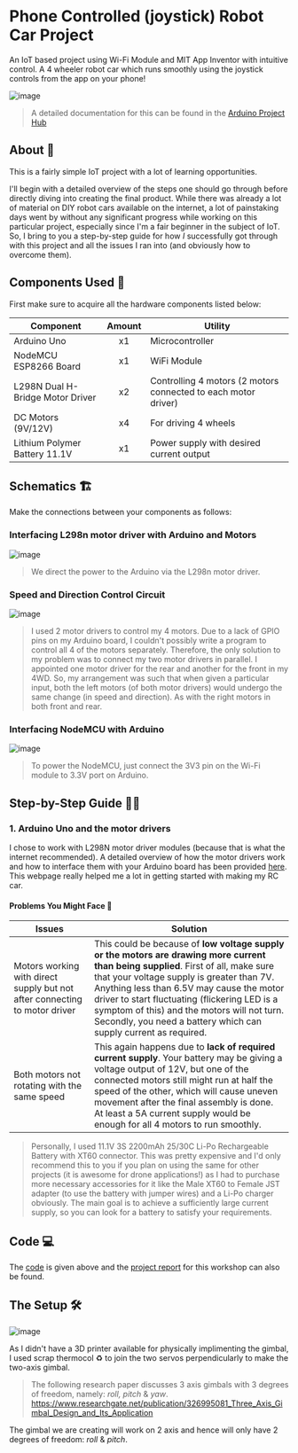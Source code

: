 # Phone Controlled (joystick) Robot Car Project

An IoT based project using Wi-Fi Module and MIT App Inventor with intuitive control. A 4 wheeler robot car which runs smoothly using the joystick controls from the app on your phone!

![image](https://user-images.githubusercontent.com/87569188/150325641-e0a42600-f4db-40e1-9b8c-95a69af98902.png)

> A detailed documentation for this can be found in the [Arduino Project Hub](https://create.arduino.cc/projecthub/suk_/phone-controlled-robot-car-using-wi-fi-module-6c8146?ref=user&ref_id=1881187&offset=0)



## About 📝
This is a fairly simple IoT project with a lot of learning opportunities.

I'll begin with a detailed overview of the steps one should go through before directly diving into creating the final product. While there was already a lot of material on DIY robot cars available on the internet, a lot of painstaking days went by without any significant progress while working on this particular project, especially since I'm a fair beginner in the subject of IoT. So, I bring to you a step-by-step guide for how _I_ successfully got through with this project and all the issues I ran into (and obviously how to overcome them).

## Components Used 🧮
First make sure to acquire all the hardware components listed below:

| Component  | Amount  | Utility |
|---| :-: |---|
| Arduino Uno | x1 | Microcontroller |
| NodeMCU ESP8266 Board | x1 | WiFi Module |
| L298N Dual H-Bridge Motor Driver | x2 | Controlling 4 motors (2 motors connected to each motor driver) |
| DC Motors (9V/12V) | x4 | For driving 4 wheels |
|Lithium Polymer Battery 11.1V | x1 | Power supply with desired current output |

## Schematics 🏗️

Make the connections between your components as follows:
### Interfacing L298n motor driver with Arduino and Motors
![image](https://user-images.githubusercontent.com/87569188/150327415-b83a9a47-2d90-4fa4-ad04-2b6224777e03.png)
> We direct the power to the Arduino via the L298n motor driver.

### Speed and Direction Control Circuit
![image](https://user-images.githubusercontent.com/87569188/150327546-5bdd881e-8e14-4732-b5bf-3c5ae56b66f8.png)

> I used 2 motor drivers to control my 4 motors. Due to a lack of GPIO pins on my Arduino board, I couldn't possibly write a program to control all 4 of the motors separately. Therefore, the only solution to my problem was to connect my two motor drivers in parallel. I appointed one motor driver for the rear and another for the front in my 4WD. So, my arrangement was such that when given a particular input, both the left motors (of both motor drivers) would undergo the same change (in speed and direction). As with the right motors in both front and rear.

### Interfacing NodeMCU with Arduino
![image](https://user-images.githubusercontent.com/87569188/150327943-6b40c113-36ae-4e44-ab6f-9235e8e20f0b.png)
> To power the NodeMCU, just connect the 3V3 pin on the Wi-Fi module to 3.3V port on Arduino.

## Step-by-Step Guide 👩‍💻

### 1. Arduino Uno and the motor drivers
I chose to work with L298N motor driver modules (because that is what the internet recommended). A detailed overview of how the motor drivers work and how to interface them with your Arduino board has been provided [here](https://create.arduino.cc/projecthub/ryanchan/how-to-use-the-l298n-motor-driver-b124c5). This webpage really helped me a lot in getting started with making my RC car.
#### Problems You Might Face 🤔

| Issues | Solution |
|---|---|
| Motors working with direct supply but not after connecting to motor driver | This could be because of **low voltage supply or the motors are drawing more current than being supplied**. First of all, make sure that your voltage supply is greater than 7V. Anything less than 6.5V may cause the motor driver to start fluctuating (flickering LED is a symptom of this) and the motors will not turn. Secondly, you need a battery which can supply current as required. |
| Both motors not rotating with the same speed | This again happens due to **lack of required current supply**. Your battery may be giving a voltage output of 12V, but one of the connected motors still might run at half the speed of the other, which will cause uneven movement after the final assembly is done. At least a 5A current supply would be enough for all 4 motors to run smoothly. |

> Personally, I used 11.1V 3S 2200mAh 25/30C Li-Po Rechargeable Battery with XT60 connector. This was pretty expensive and I'd only recommend this to you if you plan on using the same for other projects (it is awesome for drone applications!) as I had to purchase more necessary accessories for it like the Male XT60 to Female JST adapter (to use the battery with jumper wires) and a Li-Po charger obviously. The main goal is to achieve a sufficiently large current supply, so you can look for a battery to satisfy your requirements.

## Code 💻
The [code](https://github.com/aceta-minophen/Makeshift-Gimbal/blob/main/gimbal_code.ino) is given above and the [project report](https://github.com/aceta-minophen/Makeshift-Gimbal/blob/main/Drone%20Report.pdf) for this workshop can also be found.

## The Setup 🛠️
![image](https://user-images.githubusercontent.com/87569188/150323228-532ed5e7-e3b9-4c45-b6a4-4ad6227e4be3.png)

As I didn't have a 3D printer available for physically implimenting the gimbal, I used scrap thermocol ♻️ to join the two servos perpendicularly to make the two-axis gimbal.
> The following research paper discusses 3 axis gimbals with 3 degrees of freedom, namely: _roll, pitch_ & _yaw_. https://www.researchgate.net/publication/326995081_Three_Axis_Gimbal_Design_and_Its_Application

The gimbal we are creating will work on 2 axis and hence will only have 2 degrees of freedom: _roll_ & _pitch_.
